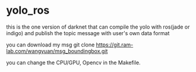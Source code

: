 # yolo_ros

this is the one version of darknet that can compile the yolo with ros(jade or indigo) and publish the topic message with user's own data format

you can download my msg git clone https://git.ram-lab.com/wangyuan/msg_boundingbox.git

you can change the CPU/GPU, Opencv in the Makefile.
